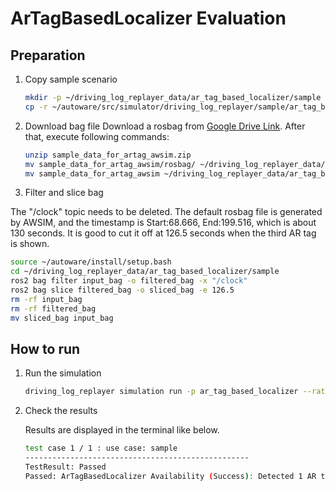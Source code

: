 # ArTagBasedLocalizer Evaluation

## Preparation

1. Copy sample scenario

   ```bash
   mkdir -p ~/driving_log_replayer_data/ar_tag_based_localizer/sample
   cp -r ~/autoware/src/simulator/driving_log_replayer/sample/ar_tag_based_localizer/scenario.yaml ~/driving_log_replayer_data/ar_tag_based_localizer/sample
   ```

2. Download bag file
   Download a rosbag from [Google Drive Link](https://drive.google.com/file/d/1uMVwQQFcfs8JOqfoA1FqfH_fLPwQ71jK/view).
   After that, execute following commands:

   ```bash
   unzip sample_data_for_artag_awsim.zip
   mv sample_data_for_artag_awsim/rosbag/ ~/driving_log_replayer_data/ar_tag_based_localizer/sample/input_bag
   mv sample_data_for_artag_awsim ~/driving_log_replayer_data/ar_tag_based_localizer/sample/map
   ```

3. Filter and slice bag

The "/clock" topic needs to be deleted.
The default rosbag file is generated by AWSIM, and the timestamp is Start:68.666, End:199.516, which is about 130 seconds.
It is good to cut it off at 126.5 seconds when the third AR tag is shown.

   ```bash
   source ~/autoware/install/setup.bash
   cd ~/driving_log_replayer_data/ar_tag_based_localizer/sample
   ros2 bag filter input_bag -o filtered_bag -x "/clock"
   ros2 bag slice filtered_bag -o sliced_bag -e 126.5
   rm -rf input_bag
   rm -rf filtered_bag
   mv sliced_bag input_bag
   ```

## How to run

1. Run the simulation

   ```bash
   driving_log_replayer simulation run -p ar_tag_based_localizer --rate 0.5
   ```

2. Check the results

   Results are displayed in the terminal like below.

   ```bash
   test case 1 / 1 : use case: sample
   --------------------------------------------------
   TestResult: Passed
   Passed: ArTagBasedLocalizer Availability (Success): Detected 1 AR tags
   ```

